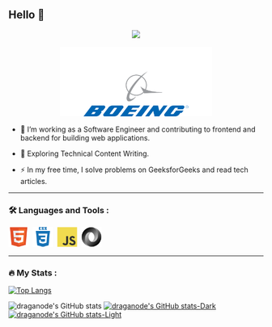 <h2>Hello 👋</h2>
<p align="center">
  <img src="https://github.com/user-attachments/assets/b62e8095-e0f7-4dc1-a99c-20e1eb802699" width="300"/>
</p>
<p align="center">
  <img src="https://github.com/draganode/draganode/blob/main/assets/boeing.svg" width="300" />
</p>

- :telescope: I’m working as a Software Engineer and contributing to frontend and backend for building web applications.

- :seedling: Exploring Technical Content Writing.

- :zap: In my free time, I solve problems on GeeksforGeeks and read tech articles.
---

### :hammer_and_wrench: Languages and Tools :
<div>
  <img src="https://github.com/devicons/devicon/blob/master/icons/html5/html5-original.svg" title="HTML5" alt="HTML" width="40" height="40"/>&nbsp;
  <img src="https://github.com/devicons/devicon/blob/master/icons/css3/css3-plain-wordmark.svg"  title="CSS3" alt="CSS" width="40" height="40"/>&nbsp;
  <img src="https://github.com/devicons/devicon/blob/master/icons/javascript/javascript-original.svg" title="JavaScript" width="40" height="40"/>&nbsp;
  <img src="https://github.com/devicons/devicon/blob/master/icons/json/json-original.svg" title="JSON" width="40" height="40"/>&nbsp;
</div>

---

### :fire: My Stats :
[![Top Langs](https://github-readme-stats.vercel.app/api/top-langs/?username=draganode&theme=merko&langs_count=4)](https://github.com/anuraghazra/github-readme-stats)

![draganode's GitHub stats](https://github-readme-stats.vercel.app/api?username=draganode&show_icons=true&theme=merko&bg_color=00000000)
[![draganode's GitHub stats-Dark](https://github-readme-stats.vercel.app/api?username=draganode&show_icons=true&theme=merko#gh-dark-mode-only)](https://github.com/anuraghazra/github-readme-stats#gh-dark-mode-only)
[![draganode's GitHub stats-Light](https://github-readme-stats.vercel.app/api?username=draganode&show_icons=true&theme=default#gh-light-mode-only)](https://github.com/anuraghazra/github-readme-stats#gh-light-mode-only)
